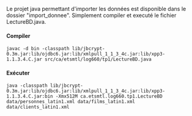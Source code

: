 Le projet java permettant d'importer les données est disponible dans le dossier "import_donnee". Simplement compiler et executé le fichier LectureBD.java.

#### Compiler
```
javac -d bin -classpath lib/jbcrypt-0.3m.jar:lib/ojdbc6.jar:lib/xmlpull_1_1_3_4c.jar:lib/xpp3-1.1.3.4.C.jar src/ca/etsmtl/log660/tp1/LectureBD.java
```

#### Exécuter
```
java -classpath lib/jbcrypt-0.3m.jar:lib/ojdbc6.jar:lib/xmlpull_1_1_3_4c.jar:lib/xpp3-1.1.3.4.C.jar:bin -Xmx512M ca.etsmtl.log660.tp1.LectureBD data/personnes_latin1.xml data/films_latin1.xml data/clients_latin1.xml
```
